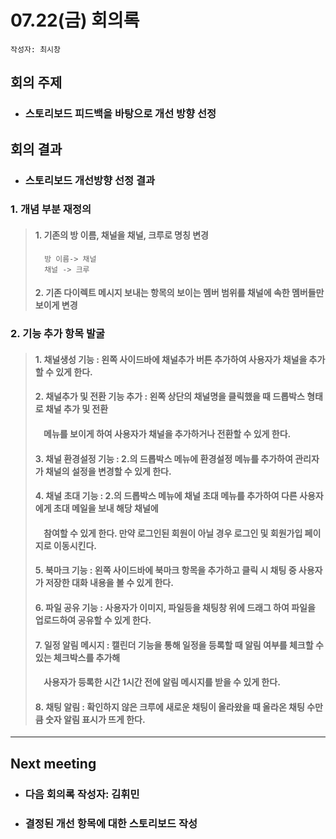 
# 07.22(금) 회의록
```
작성자: 최시창
```
##  회의 주제
* ### 스토리보드 피드백을 바탕으로 개선 방향 선정
##  회의 결과
* ### 스토리보드 개선방향 선정 결과
### 1. 개념 부분 재정의 
> #### 1. 기존의 방 이름, 채널을 채널, 크루로 명칭 변경
>       방 이름-> 채널 
>       채널 -> 크루
>  #### 2. 기존 다이렉트 메시지 보내는 항목의 보이는 멤버 범위를 채널에 속한 멤버들만 보이게 변경 
 
### 2. 기능 추가 항목 발굴 
>#### 1. 채널생성 기능 : 왼쪽 사이드바에 채널추가 버튼 추가하여 사용자가 채널을 추가할 수 있게 한다. 
>#### 2. 채널추가 및 전환 기능 추가 :  왼쪽 상단의 채널명을 클릭했을 때 드롭박스 형태로 채널 추가 및 전환 
>#### &nbsp;&nbsp;&nbsp;&nbsp;메뉴를 보이게 하여 사용자가 채널을 추가하거나 전환할 수 있게 한다.
>#### 3. 채널 환경설정 기능 :  2.의 드롭박스 메뉴에 환경설정 메뉴를 추가하여 관리자가 채널의 설정을 변경할 수 있게 한다.
>#### 4. 채널 초대 기능 : 2.의 드롭박스 메뉴에 채널 초대 메뉴를 추가하여 다른 사용자에게 초대 메일을 보내 해당 채널에
>#### &nbsp;&nbsp;&nbsp;&nbsp;참여할 수 있게 한다. 만약 로그인된 회원이 아닐 경우 로그인 및 회원가입 페이지로 이동시킨다.
>#### 5. 북마크 기능 :  왼쪽 사이드바에 북마크 항목을 추가하고 클릭 시 채팅 중 사용자가 저장한 대화 내용을 볼 수 있게 한다.
>#### 6. 파일 공유 기능 : 사용자가 이미지, 파일등을 채팅창 위에 드래그 하여 파일을 업로드하여 공유할 수 있게 한다. 
>#### 7. 일정 알림 메시지 : 캘린더 기능을 통해 일정을 등록할 때 알림 여부를 체크할 수 있는 체크박스를 추가해 
>#### &nbsp;&nbsp;&nbsp;&nbsp;사용자가 등록한 시간 1시간 전에 알림 메시지를 받을 수 있게 한다.
>#### 8. 채팅 알림 : 확인하지 않은 크루에 새로운 채팅이 올라왔을 때 올라온 채팅 수만큼 숫자 알림 표시가 뜨게 한다. 

 ---
 ## Next meeting
 * ### 다음 회의록 작성자: 김휘민
 * ### 결정된 개선 항목에 대한 스토리보드 작성
